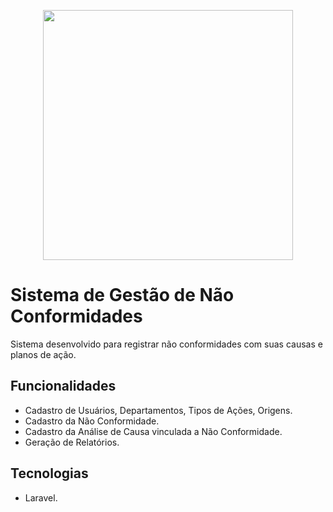 <p align="center"><img src="[https://raw.githubusercontent.com/yurirene/sistema-nao-conformidade/master/public/img/logo_completa.png](https://snc.meuapp.net.br/public/img/logo_completa.png)" width="400"></p>

# Sistema de Gestão de Não Conformidades
Sistema desenvolvido para registrar não conformidades com suas causas e planos de ação.

## Funcionalidades

- Cadastro de Usuários, Departamentos, Tipos de Ações, Origens.
- Cadastro da Não Conformidade.
- Cadastro da Análise de Causa vinculada a Não Conformidade.
- Geração de Relatórios.

## Tecnologias

- Laravel.

